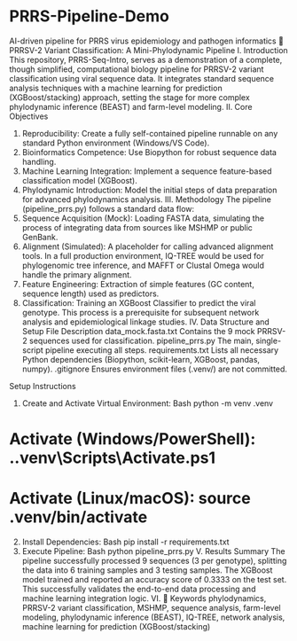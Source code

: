 # PRRS-Pipeline-Demo
AI-driven pipeline for PRRS virus epidemiology and pathogen informatics
🦠 PRRSV-2 Variant Classification: A Mini-Phylodynamic Pipeline
I. Introduction
This repository, PRRS-Seq-Intro, serves as a demonstration of a complete, though simplified, computational biology pipeline for PRRSV-2 variant classification using viral sequence data. It integrates standard sequence analysis techniques with a machine learning for prediction (XGBoost/stacking) approach, setting the stage for more complex phylodynamic inference (BEAST) and farm-level modeling.
II. Core Objectives
1.	Reproducibility: Create a fully self-contained pipeline runnable on any standard Python environment (Windows/VS Code).
2.	Bioinformatics Competence: Use Biopython for robust sequence data handling.
3.	Machine Learning Integration: Implement a sequence feature-based classification model (XGBoost).
4.	Phylodynamic Introduction: Model the initial steps of data preparation for advanced phylodynamics analysis.
III. Methodology
The pipeline (pipeline_prrs.py) follows a standard data flow:
1.	Sequence Acquisition (Mock): Loading FASTA data, simulating the process of integrating data from sources like MSHMP or public GenBank.
2.	Alignment (Simulated): A placeholder for calling advanced alignment tools. In a full production environment, IQ-TREE would be used for phylogenomic tree inference, and MAFFT or Clustal Omega would handle the primary alignment.
3.	Feature Engineering: Extraction of simple features (GC content, sequence length) used as predictors.
4.	Classification: Training an XGBoost Classifier to predict the viral genotype. This process is a prerequisite for subsequent network analysis and epidemiological linkage studies.
IV. Data Structure and Setup
File	Description
data_mock.fasta.txt	Contains the 9 mock PRRSV-2 sequences used for classification.
pipeline_prrs.py	The main, single-script pipeline executing all steps.
requirements.txt	Lists all necessary Python dependencies (Biopython, scikit-learn, XGBoost, pandas, numpy).
.gitignore	Ensures environment files (.venv/) are not committed.

Setup Instructions
1.	Create and Activate Virtual Environment:
Bash
python -m venv .venv
# Activate (Windows/PowerShell): .\.venv\Scripts\Activate.ps1
# Activate (Linux/macOS): source .venv/bin/activate
2.	Install Dependencies:
Bash
pip install -r requirements.txt
3.	Execute Pipeline:
Bash
python pipeline_prrs.py
V. Results Summary
The pipeline successfully processed 9 sequences (3 per genotype), splitting the data into 6 training samples and 3 testing samples. The XGBoost model trained and reported an accuracy score of 0.3333 on the test set. This successfully validates the end-to-end data processing and machine learning integration logic.
VI. 🔑 Keywords
phylodynamics, PRRSV-2 variant classification, MSHMP, sequence analysis, farm-level modeling, phylodynamic inference (BEAST), IQ-TREE, network analysis, machine learning for prediction (XGBoost/stacking)
